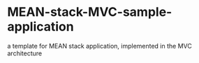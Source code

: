 # MEAN-stack-MVC-sample-application


a template for MEAN stack application, implemented in the MVC architecture
